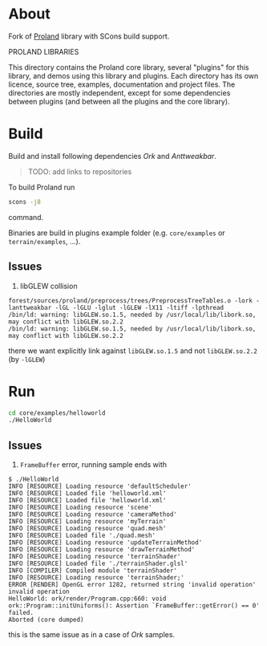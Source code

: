 # About

Fork of [Proland](https://gitlab.inria.fr/neyret/proland) library with SCons build support.

PROLAND LIBRARIES

This directory contains the Proland core library, several "plugins" for
this library, and demos using this library and plugins. Each directory
has its own licence, source tree, examples, documentation and project 
files. The directories are mostly independent, except for some 
dependencies between plugins (and between all the plugins and the core
library).

# Build

Build and install following dependencies *Ork* and *Anttweakbar*.
> TODO: add links to repositories

To build Proland run

```bash
scons -j8
```

command.

Binaries are build in plugins example folder (e.g. `core/examples` or `terrain/examples`, ...).

## Issues

1. libGLEW collision

```
forest/sources/proland/preprocess/trees/PreprocessTreeTables.o -lork -lanttweakbar -lGL -lGLU -lglut -lGLEW -lX11 -ltiff -lpthread
/bin/ld: warning: libGLEW.so.1.5, needed by /usr/local/lib/libork.so, may conflict with libGLEW.so.2.2
/bin/ld: warning: libGLEW.so.1.5, needed by /usr/local/lib/libork.so, may conflict with libGLEW.so.2.2
```

there we want explicitly link against `libGLEW.so.1.5` and not `libGLEW.so.2.2` (by `-lGLEW`)

# Run

```bash
cd core/examples/helloworld
./HelloWorld
```

## Issues

1. `FrameBuffer` error, running sample ends with

```console
$ ./HelloWorld 
INFO [RESOURCE] Loading resource 'defaultScheduler'
INFO [RESOURCE] Loaded file 'helloworld.xml'
INFO [RESOURCE] Loaded file 'helloworld.xml'
INFO [RESOURCE] Loading resource 'scene'
INFO [RESOURCE] Loading resource 'cameraMethod'
INFO [RESOURCE] Loading resource 'myTerrain'
INFO [RESOURCE] Loading resource 'quad.mesh'
INFO [RESOURCE] Loaded file './quad.mesh'
INFO [RESOURCE] Loading resource 'updateTerrainMethod'
INFO [RESOURCE] Loading resource 'drawTerrainMethod'
INFO [RESOURCE] Loading resource 'terrainShader'
INFO [RESOURCE] Loaded file './terrainShader.glsl'
INFO [COMPILER] Compiled module 'terrainShader'
INFO [RESOURCE] Loading resource 'terrainShader;'
ERROR [RENDER] OpenGL error 1282, returned string 'invalid operation'
invalid operation
HelloWorld: ork/render/Program.cpp:660: void ork::Program::initUniforms(): Assertion `FrameBuffer::getError() == 0' failed.
Aborted (core dumped)
```

this is the same issue as in a case of *Ork* samples.

